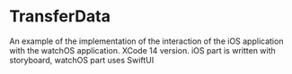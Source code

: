 # TransferData
An example of the implementation of the interaction of the iOS application with the watchOS application. XCode 14 version. iOS part is written with storyboard, watchOS part uses SwiftUI
